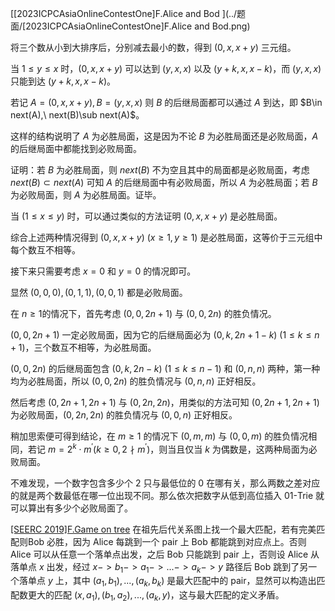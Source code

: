 [[2023ICPCAsiaOnlineContestOne]F.Alice and Bod ](../题面/[2023ICPCAsiaOnlineContestOne]F.Alice and Bod.png) 

将三个数从小到大排序后，分别减去最小的数，得到 $(0, x, x+y)$ 三元组。

当 $1\le y \le x$ 时，$(0,x,x+y)$ 可以达到 $(y,x,x)$ 以及 $(y+k,x,x-k)$，而 $(y,x,x)$ 只能到达 $(y+k,x,x-k)$。

若记 $A=(0,x,x+y),B=(y,x,x)$ 则 $B$ 的后继局面都可以通过 $A$ 到达，即 $B\in next(A),\ next(B)\sub next(A)$。

这样的结构说明了 $A$ 为必胜局面，这是因为不论 $B$ 为必胜局面还是必败局面，$A$ 的后继局面中都能找到必败局面。

证明：若 $B$ 为必胜局面，则 $next(B)$ 不为空且其中的局面都是必败局面，考虑 $next(B)\subset next(A)$ 可知 $A$ 的后继局面中有必败局面，所以 $A$ 为必胜局面；若 $B$ 为必败局面，则 $A$ 为必胜局面。证毕。

当 $(1\le x\le y)$ 时，可以通过类似的方法证明 $(0,x,x+y)$ 是必胜局面。

综合上述两种情况得到 $(0,x,x+y)\ (x\ge 1,y\ge 1)$ 是必胜局面，这等价于三元组中每个数互不相等。

接下来只需要考虑 $x=0$ 和 $y=0$ 的情况即可。

显然 $(0,0,0),(0,1,1),(0,0,1)$ 都是必败局面。

在 $n\ge 1$的情况下，首先考虑 $(0,0,2n+1)$ 与 $(0,0,2n)$ 的胜负情况。

$(0,0,2n+1)$ 一定必败局面，因为它的后继局面必为 $(0,k,2n+1-k)\ (1\le k\le n+1)$，三个数互不相等，为必胜局面。

$(0,0,2n)$ 的后继局面包含 $(0,k,2n-k)\ (1\le k\le n-1)$ 和 $(0, n, n)$ 两种，第一种均为必胜局面，所以 $(0,0,2n)$ 的胜负情况与 $(0,n,n)$ 正好相反。

然后考虑 $(0,2n+1,2n+1)$ 与 $(0,2n,2n)$，用类似的方法可知 $(0,2n+1,2n+1)$ 为必败局面，$(0,2n,2n)$ 的胜负情况与 $(0,0,n)$ 正好相反。

稍加思索便可得到结论，在 $m\ge 1$ 的情况下 $(0,m,m)$ 与 $(0,0,m)$ 的胜负情况相同，若记 $m=2^k\cdot m^\prime(k\ge 0,2\nmid m^\prime)$，则当且仅当 $k$ 为偶数是，这两种局面为必败局面。

不难发现，一个数字包含多少个 $2$ 只与最低位的 $0$ 在哪有关，那么两数之差对应的就是两个数最低在哪一位出现不同。那么依次把数字从低到高位插入 $\text{01-Trie}$ 就可以算出有多少个必败局面了。

[[SEERC 2019]F.Game on tree](https://codeforces.com/group/wmhDiB5PTN/contest/472166/problem/F) 在祖先后代关系图上找一个最大匹配，若有完美匹配则Bob 必胜，因为 Alice 每跳到一个 pair 上 Bob 都能跳到对应点上。否则 Alice 可以从任意一个落单点出发，之后 Bob 只能跳到 pair 上，否则设 Alice 从落单点 $x$ 出发，经过 $x->b_1->a_1->...->a_k->y$ 路径后 Bob 跳到了另一个落单点 $y$ 上，其中 $(a_1,b_1),...,(a_k,b_k)$ 是最大匹配中的 pair，显然可以构造出匹配数更大的匹配 $(x,a_1),(b_1,a_2),...,(a_k,y)$，这与最大匹配的定义矛盾。